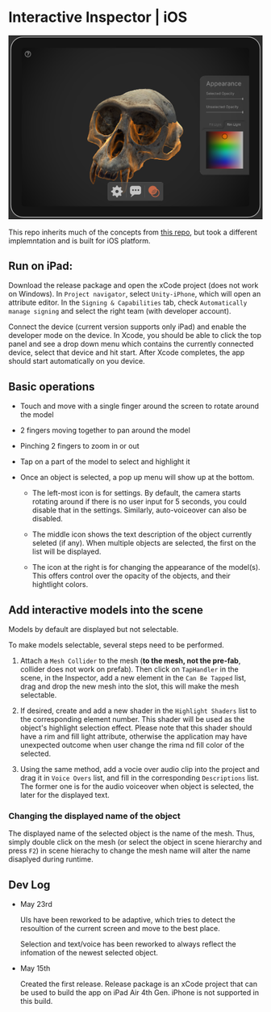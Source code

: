 # Interactive Inspector | iOS

<p align="center">
	<img src="https://raw.githubusercontent.com/Amarthgul/InteractiveInspector/main/Assets/Resources/Screenshots/CoverVer01.png" width="512">
</p>

This repo inherits much of the concepts from [this repo](https://github.com/cs-isamiul/Interactive-Anatomy-Visualization-Demo),
but took a different implemntation and is built for iOS platform. 

## Run on iPad:

Download the release package and open the xCode project (does not work on Windows). In `Project navigator`, select
`Unity-iPhone`, which will open an attribute editor. In the `Signing & Capabilities` tab, check `Automatically manage signing`
and select the right team (with developer account). 

Connect the device (current version supports only iPad) and enable the developer mode on the device. In Xcode, you should be 
able to click the top panel and see a drop down menu which contains the currently connected device, select that device and 
hit start. After Xcode completes, the app should start automatically on you device. 


## Basic operations

* Touch and move with a single finger around the screen to rotate around the model 

* 2 fingers moving together to pan around the model

* Pinching 2 fingers to zoom in or out

* Tap on a part of the model to select and highlight it

* Once an object is selected, a pop up menu will show up at the bottom. 

  * The left-most icon is for settings. By default, the camera starts rotating around if there is no 
  user input for 5 seconds, you could disable that in the settings. Similarly, auto-voiceover can also
  be disabled. 

  * The middle icon shows the text description of the object currently seleted (if any). When multiple
  objects are selected, the first on the list will be displayed. 

  * The icon at the right is for changing the appearance of the model(s). This offers control over
  the opacity of the objects, and their hightlight colors. 

## Add interactive models into the scene

Models by default are displayed but not selectable. 

To make models selectable, several steps need to be performed. 

1. Attach a `Mesh Collider` to the mesh (**to the mesh, not the pre-fab**, collider does not work on prefab).
Then click on `TapHandler` in the scene, in the Inspector, add a new element 
in the `Can Be Tapped` list, drag and drop the new mesh into the slot, 
this will make the mesh selectable. 

2. If desired, create and add a new shader in the `Highlight Shaders` list to
the corresponding element number. This shader will be used as the object's highlight
selection effect. Please note that this shader should have a rim and fill light attribute,
otherwise the application may have unexpected outcome when user change the rima nd fill color
of the selected. 

3. Using the same method, add a vocie over audio clip into the project and drag it in `Voice Overs` 
list, and fill in the corresponding `Descriptions` list. The former one is for the audio voiceover 
when object is selected, the later for the displayed text.


### Changing the displayed name of the object

The displayed name of the selected object is the name of the mesh. Thus, simply double
click on the mesh (or select the object in scene hierarchy and press `F2`) in scene hierachy to change the mesh name 
will alter the name disaplyed during runtime. 


## Dev Log 

* May 23rd 

  UIs have been reworked to be adaptive, which tries to detect the resoultion of the current screen and move to the 
  best place. 

  Selection and text/voice has been reworked to always reflect the infomation of the newest selected object. 

* May 15th 
  
  Created the first release. Release package is an xCode project that can be used to build the app
  on iPad Air 4th Gen. iPhone is not supported in this build. 